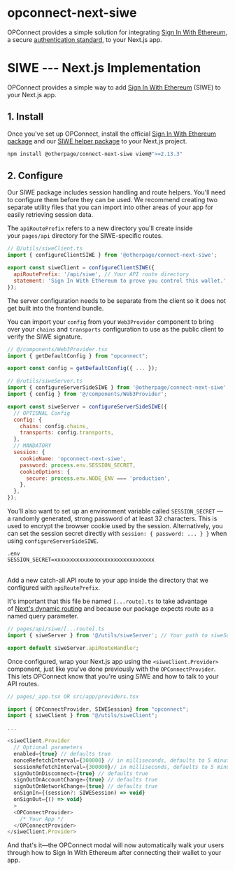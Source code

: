 # opconnect-next-siwe

OPConnect provides a simple solution for integrating [Sign In With Ethereum](https://login.xyz), a secure [authentication standard](https://docs.login.xyz/general-information/siwe-overview/eip-4361), to your Next.js app.

# SIWE --- Next.js Implementation

OPConnect provides a simple way to add [Sign In With Ethereum](https://login.xyz/) (SIWE) to your Next.js app.

## 1\. Install

Once you've set up OPConnect, install the official [Sign In With Ethereum package](https://www.npmjs.com/package/siwe) and our [SIWE helper package](https://www.npmjs.com/package/connectkit-next-siwe) to your Next.js project.

```bash
npm install @otherpage/connect-next-siwe viem@">=2.13.3"
```

## 2\. Configure

Our SIWE package includes session handling and route helpers. You'll need to configure them before they can be used. We recommend creating two separate utility files that you can import into other areas of your app for easily retrieving session data.

The `apiRoutePrefix` refers to a new directory you'll create inside your `pages/api` directory for the SIWE-specific routes.

```javascript
// @/utils/siweClient.ts
import { configureClientSIWE } from '@otherpage/connect-next-siwe';

export const siweClient = configureClientSIWE({
  apiRoutePrefix: '/api/siwe', // Your API route directory
  statement: 'Sign In With Ethereum to prove you control this wallet.', // optional
});
```

The server configuration needs to be separate from the client so it does not get built into the frontend bundle.

You can import your `config` from your `Web3Provider` component to bring over your `chains` and `transports` configuration to use as the public client to verify the SIWE signature.

```javascript
// @/components/Web3Provider.tsx
import { getDefaultConfig } from "opconnect";

export const config = getDefaultConfig({ ... });
```

```javascript
// @/utils/siweServer.ts
import { configureServerSideSIWE } from '@otherpage/connect-next-siwe';
import { config } from '@/components/Web3Provider';

export const siweServer = configureServerSideSIWE({
  // OPTIONAL Config
  config: {
    chains: config.chains,
    transports: config.transports,
  },
  // MANDATORY
  session: {
    cookieName: 'opconnect-next-siwe',
    password: process.env.SESSION_SECRET,
    cookieOptions: {
      secure: process.env.NODE_ENV === 'production',
    },
  },
});
```

You'll also want to set up an environment variable called `SESSION_SECRET` — a randomly generated, strong password of at least 32 characters. This is used to encrypt the browser cookie used by the session. Alternatively, you can set the session secret directly with `session: { password: ... } }` when using `configureServerSideSIWE`.

```
.env
SESSION_SECRET=xxxxxxxxxxxxxxxxxxxxxxxxxxxxxxxx
```

\
Add a new catch-all API route to your app inside the directory that we configured with `apiRoutePrefix`.

It's important that this file be named `[...route].ts` to take advantage of [Next's dynamic routing](https://nextjs.org/docs/routing/dynamic-routes) and because our package expects route as a named query parameter.

```javascript
// pages/api/siwe/[...route].ts
import { siweServer } from '@/utils/siweServer'; // Your path to siweServer.ts

export default siweServer.apiRouteHandler;
```

Once configured, wrap your Next.js app using the `<siweClient.Provider>` component, just like you've done previously with the `OPConnectProvider`. This lets OPConnect know that you're using SIWE and how to talk to your API routes.

```javascript
// pages/_app.tsx OR src/app/providers.tsx

import { OPConnectProvider, SIWESession} from "opconnect";
import { siweClient } from "@/utils/siweClient";

...

<siweClient.Provider
  // Optional parameters
  enabled={true} // defaults true
  nonceRefetchInterval={300000} // in milliseconds, defaults to 5 minutes
  sessionRefetchInterval={300000}// in milliseconds, defaults to 5 minutes
  signOutOnDisconnect={true} // defaults true
  signOutOnAccountChange={true} // defaults true
  signOutOnNetworkChange={true} // defaults true
  onSignIn={(session?: SIWESession) => void}
  onSignOut={() => void}
  >
  <OPConnectProvider>
    /* Your App */
  </OPConnectProvider>
</siweClient.Provider>
```

And that's it—the OPConnect modal will now automatically walk your users through how to Sign In With Ethereum after connecting their wallet to your app.
